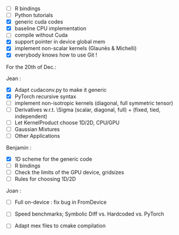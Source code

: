 - [ ] R bindings
- [ ] Python tutorials
- [x] generic cuda codes
- [x] baseline CPU implementation
- [ ] compile without Cuda
- [x] support pointer in device global mem
- [x] implement non-scalar kernels (Glaunès & Michelli)
- [x] everybody knows how to use Git !

For the 20th of Dec.:

Jean :
- [x] Adapt cudaconv.py to make it generic
- [x] PyTorch recursive syntax
- [ ] implement non-isotropic kernels (diagonal, full symmetric tensor)
- [ ] Derivatives w.r.t. \Sigma (scalar, diagonal, full) + (fixed, tied, independent)
- [ ] Let KernelProduct choose 1D/2D, CPU/GPU
- [ ] Gaussian Mixtures
- [ ] Other Applications

Benjamin :
- [x] 1D scheme for the generic code
- [ ] R bindings
- [ ] Check the limits of the GPU device, gridsizes
- [ ] Rules for choosing 1D/2D

Joan :
- [ ] Full on-device : fix bug in FromDevice 
- [ ] Speed benchmarks; Symbolic Diff vs. Hardcoded vs. PyTorch
- [ ] Adapt mex files to cmake compilation

